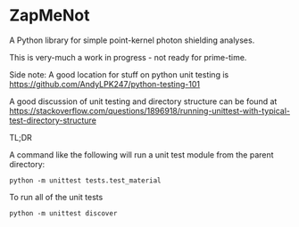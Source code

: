 # ZapMeNot
A Python library for simple point-kernel photon shielding analyses.

This is very-much a work in progress - not ready for prime-time.

Side note:  A good location for stuff on python unit testing is
https://github.com/AndyLPK247/python-testing-101

A good discussion of unit testing and directory structure can be found at
https://stackoverflow.com/questions/1896918/running-unittest-with-typical-test-directory-structure

TL;DR

A command like the following will run a unit test module from the parent directory:
```
python -m unittest tests.test_material
```

To run all of the unit tests
```
python -m unittest discover
```


